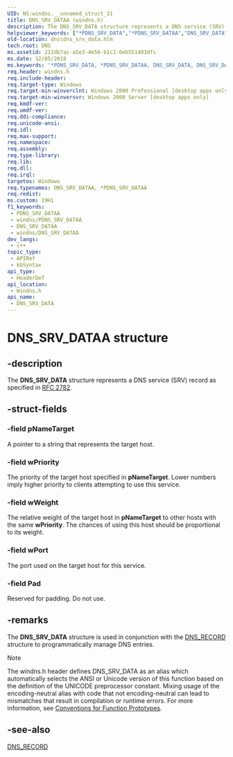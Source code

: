 ```yaml
---
UID: NS:windns.__unnamed_struct_31
title: DNS_SRV_DATAA (windns.h)
description: The DNS_SRV_DATA structure represents a DNS service (SRV) record as specified in RFC 2782. (ANSI)
helpviewer_keywords: ["*PDNS_SRV_DATA","*PDNS_SRV_DATAA","DNS_SRV_DATA","DNS_SRV_DATA structure [DNS]","DNS_SRV_DATAA","PDNS_SRV_DATA","PDNS_SRV_DATA structure pointer [DNS]","_dns_dns_srv_data","dns.dns_srv_data","windns/DNS_SRV_DATA","windns/PDNS_SRV_DATA"]
old-location: dns\dns_srv_data.htm
tech.root: DNS
ms.assetid: 212db7ac-a5e3-4e58-b1c2-0eb551403dfc
ms.date: 12/05/2018
ms.keywords: '*PDNS_SRV_DATA, *PDNS_SRV_DATAA, DNS_SRV_DATA, DNS_SRV_DATA structure [DNS], DNS_SRV_DATAA, PDNS_SRV_DATA, PDNS_SRV_DATA structure pointer [DNS], _dns_dns_srv_data, dns.dns_srv_data, windns/DNS_SRV_DATA, windns/PDNS_SRV_DATA'
req.header: windns.h
req.include-header: 
req.target-type: Windows
req.target-min-winverclnt: Windows 2000 Professional [desktop apps only]
req.target-min-winversvr: Windows 2000 Server [desktop apps only]
req.kmdf-ver: 
req.umdf-ver: 
req.ddi-compliance: 
req.unicode-ansi: 
req.idl: 
req.max-support: 
req.namespace: 
req.assembly: 
req.type-library: 
req.lib: 
req.dll: 
req.irql: 
targetos: Windows
req.typenames: DNS_SRV_DATAA, *PDNS_SRV_DATAA
req.redist: 
ms.custom: 19H1
f1_keywords:
 - PDNS_SRV_DATAA
 - windns/PDNS_SRV_DATAA
 - DNS_SRV_DATAA
 - windns/DNS_SRV_DATAA
dev_langs:
 - c++
topic_type:
 - APIRef
 - kbSyntax
api_type:
 - HeaderDef
api_location:
 - Windns.h
api_name:
 - DNS_SRV_DATA
---
```


# DNS_SRV_DATAA structure


## -description

The 
<b>DNS_SRV_DATA</b> structure represents a DNS service (SRV) record as specified in <a href="https://www.ietf.org/rfc/rfc2782.txt">RFC 2782</a>.

## -struct-fields

### -field pNameTarget

A pointer to a string that represents the target host.

### -field wPriority

The priority of the target host specified in <b>pNameTarget</b>. Lower numbers imply higher priority to clients attempting to use this service.

### -field wWeight

The relative weight of the target host in <b>pNameTarget</b> to other hosts with the same <b>wPriority</b>. The chances of using this host should be proportional to its weight.

### -field wPort

The port used on the target host for this service.

### -field Pad

Reserved for padding. Do not use.

## -remarks

The 
<b>DNS_SRV_DATA</b> structure is used in conjunction with the 
<a href="/windows/win32/api/windns/ns-windns-dns_recorda">DNS_RECORD</a> structure to programmatically manage DNS entries.





> [!NOTE]
> The windns.h header defines DNS_SRV_DATA as an alias which automatically selects the ANSI or Unicode version of this function based on the definition of the UNICODE preprocessor constant. Mixing usage of the encoding-neutral alias with code that not encoding-neutral can lead to mismatches that result in compilation or runtime errors. For more information, see [Conventions for Function Prototypes](/windows/win32/intl/conventions-for-function-prototypes).

## -see-also

<a href="/windows/win32/api/windns/ns-windns-dns_recorda">DNS_RECORD</a>

